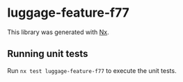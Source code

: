 # luggage-feature-f77

This library was generated with [Nx](https://nx.dev).

## Running unit tests

Run `nx test luggage-feature-f77` to execute the unit tests.
